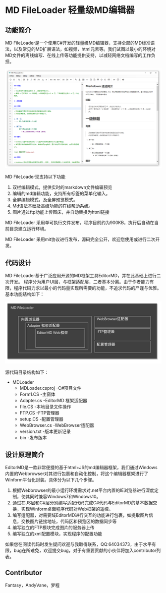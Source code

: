 # MD FileLoader 轻量级MD编辑器

## 功能简介

MD FileLoader是一个使用C#开发的轻量级MD编辑器，支持全部的MD标准语法，以及常见的MD扩展语法，如视频，html元素等。我们试图以最小的环境对MD文件的离线编写、在线上传等功能提供支持，以减轻网络文档编写的工作负担。

![](./image/mdfileloader.png)


MD FileLoader现支持以下功能

1.  双栏编辑模式，提供实时的markdown文件编辑预览
2.  编辑的md编辑功能，支持所有标签的菜单化输入。
3.  全屏编辑模式，及全屏预览模式。
4.  Md语法基础及高级功能的在线帮助系统。
5.  图片通过ftp功能上传图床，并自动替换为html链接

MD FileLoader 采用单可执行文件发布，程序目前约为900KB，执行后自动在当前目录建立运行环境。

MD FileLoader 采用mit协议进行发布，源码完全公开，欢迎您使用或进行二次开发。

## 代码设计

MD FileLoader基于广泛应用开源的MD框架工具EditorMD，并在此基础上进行二次开发。 程序分为用户UI层，与框架适配层，二者基本分离。由于作者能力有限，程序代码力求以最小的代码量实现所需要的功能，不追求代码的严谨与优雅。基本功能结构如下：

![](./image/frame.png)

源代码目录结构如下：

* MDLoader
	* MDLoader.csproj -C#项目文件
	* Form1.CS -主窗体
	* Adapter.cs -EditorMD 框架适配器
	* file.CS -本地目录文件操作
	* FTP.CS -FTP管理器
	* setup.CS -配置管理器
	* WebBrowser.cs -WebBrowser适配器
	* version.txt -版本更新记录
	* bin -发布版本

## 设计原理简介

EditorMD是一款非常便捷的基于html+JS的md编辑器框架，我们通过Windows内置的Webbrowser对其进行包裹和自动化控制，将这个编辑器框架进行了Winform平台化封装。具体分为以下几个步骤。

1. 根据Webbrowser的最小运行环境需求对.net平台内置的IE浏览器进行深度定制，使其同时兼容Windows7和Windows10。
2. 通过在JS层和C#层分别编写适配代码完成C#代码与EditorMD的基本数据交换，实现Winform桌面程序代码对Web框架的遥控。
3. 编写适配器，对需要域EditorMD进行交互的功能进行包裹，如提取图片信息，交换图片链接地址，代码区和预览区的数据同步等
4. 编写独立的FTP模块完成图片的服务器上传
5. 编写独立的xml配置模块，实现程序的配置功能

如果您在阅读代码时发生疑问欢迎与我取得联系，QQ:64034373，由于水平有限，bug在所难免，欢迎提交bug，对于有重要贡献的小伙伴将加入contributor列表。

## Contributor

Fantasy，AndyVane，梦程





